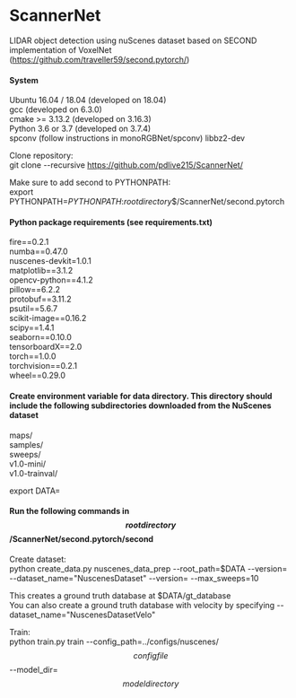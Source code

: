 # ScannerNet
LIDAR object detection using nuScenes dataset based on SECOND implementation of VoxelNet (https://github.com/traveller59/second.pytorch/)

#### System

Ubuntu 16.04 / 18.04 (developed on 18.04)  
gcc (developed on 6.3.0)  
cmake >= 3.13.2 (developed on 3.16.3)  
Python 3.6 or 3.7 (developed on 3.7.4)  
spconv (follow instructions in monoRGBNet/spconv)
libbz2-dev

Clone repository:  
git clone --recursive https://github.com/pdlive215/ScannerNet/

Make sure to add second to PYTHONPATH:  
export PYTHONPATH=$PYTHONPATH:$$root directory$$/ScannerNet/second.pytorch

#### Python package requirements (see requirements.txt)

fire==0.2.1  
numba==0.47.0  
nuscenes-devkit=1.0.1  
matplotlib==3.1.2  
opencv-python==4.1.2  
pillow==6.2.2  
protobuf==3.11.2  
psutil==5.6.7  
scikit-image==0.16.2  
scipy==1.4.1  
seaborn==0.10.0  
tensorboardX==2.0  
torch==1.0.0  
torchvision==0.2.1  
wheel==0.29.0

#### Create environment variable for data directory. This directory should include the following subdirectories downloaded from the NuScenes dataset  

maps/  
samples/  
sweeps/  
v1.0-mini/  
v1.0-trainval/

export DATA=<data directory>

#### Run the following commands in $$root directory$$/ScannerNet/second.pytorch/second

Create dataset:  
python create_data.py nuscenes_data_prep --root_path=$DATA --version=<version> --dataset_name="NuscenesDataset" --version=<version> --max_sweeps=10
  
This creates a ground truth database at $DATA/gt_database  
You can also create a ground truth database with velocity by specifying --dataset_name="NuscenesDatasetVelo"

Train:  
python train.py train --config_path=../configs/nuscenes/$$config file$$--model_dir=$$model directory$$
